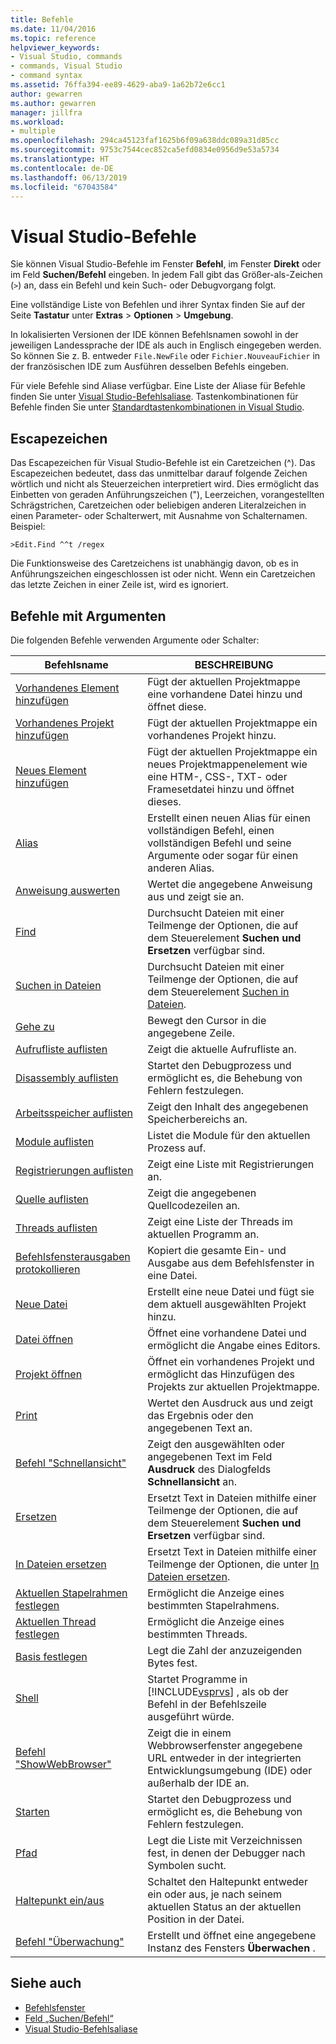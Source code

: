 ```yaml
---
title: Befehle
ms.date: 11/04/2016
ms.topic: reference
helpviewer_keywords:
- Visual Studio, commands
- commands, Visual Studio
- command syntax
ms.assetid: 76ffa394-ee89-4629-aba9-1a62b72e6cc1
author: gewarren
ms.author: gewarren
manager: jillfra
ms.workload:
- multiple
ms.openlocfilehash: 294ca45123faf1625b6f09a638ddc089a31d85cc
ms.sourcegitcommit: 9753c7544cec852ca5efd0834e0956d9e53a5734
ms.translationtype: HT
ms.contentlocale: de-DE
ms.lasthandoff: 06/13/2019
ms.locfileid: "67043584"
---
```

# <a name="visual-studio-commands"></a>Visual Studio-Befehle

Sie können Visual Studio-Befehle im Fenster **Befehl**, im Fenster **Direkt** oder im Feld **Suchen/Befehl** eingeben. In jedem Fall gibt das Größer-als-Zeichen (`>`) an, dass ein Befehl und kein Such- oder Debugvorgang folgt.

Eine vollständige Liste von Befehlen und ihrer Syntax finden Sie auf der Seite **Tastatur** unter **Extras** > **Optionen** > **Umgebung**.

In lokalisierten Versionen der IDE können Befehlsnamen sowohl in der jeweiligen Landessprache der IDE als auch in Englisch eingegeben werden. So können Sie z. B. entweder `File.NewFile` oder `Fichier.NouveauFichier` in der französischen IDE zum Ausführen desselben Befehls eingeben.

Für viele Befehle sind Aliase verfügbar. Eine Liste der Aliase für Befehle finden Sie unter [Visual Studio-Befehlsaliase](../../ide/reference/visual-studio-command-aliases.md). Tastenkombinationen für Befehle finden Sie unter [Standardtastenkombinationen in Visual Studio](../default-keyboard-shortcuts-in-visual-studio.md).

## <a name="escape-character"></a>Escapezeichen

Das Escapezeichen für Visual Studio-Befehle ist ein Caretzeichen (^). Das Escapezeichen bedeutet, dass das unmittelbar darauf folgende Zeichen wörtlich und nicht als Steuerzeichen interpretiert wird. Dies ermöglicht das Einbetten von geraden Anführungszeichen ("), Leerzeichen, vorangestellten Schrägstrichen, Caretzeichen oder beliebigen anderen Literalzeichen in einen Parameter- oder Schalterwert, mit Ausnahme von Schalternamen. Beispiel:

```
>Edit.Find ^^t /regex
```

Die Funktionsweise des Caretzeichens ist unabhängig davon, ob es in Anführungszeichen eingeschlossen ist oder nicht. Wenn ein Caretzeichen das letzte Zeichen in einer Zeile ist, wird es ignoriert.

## <a name="commands-with-arguments"></a>Befehle mit Argumenten

Die folgenden Befehle verwenden Argumente oder Schalter:

| Befehlsname | BESCHREIBUNG |
| - | - |
| [Vorhandenes Element hinzufügen](../../ide/reference/add-existing-item-command.md) | Fügt der aktuellen Projektmappe eine vorhandene Datei hinzu und öffnet diese. |
| [Vorhandenes Projekt hinzufügen](../../ide/reference/add-existing-project-command.md) | Fügt der aktuellen Projektmappe ein vorhandenes Projekt hinzu. |
| [Neues Element hinzufügen](../../ide/reference/add-new-item-command.md) | Fügt der aktuellen Projektmappe ein neues Projektmappenelement wie eine HTM-, CSS-, TXT- oder Framesetdatei hinzu und öffnet dieses. |
| [Alias](../../ide/reference/alias-command.md) | Erstellt einen neuen Alias für einen vollständigen Befehl, einen vollständigen Befehl und seine Argumente oder sogar für einen anderen Alias. |
| [Anweisung auswerten](../../ide/reference/evaluate-statement-command.md) | Wertet die angegebene Anweisung aus und zeigt sie an. |
| [Find](../../ide/reference/find-command.md) | Durchsucht Dateien mit einer Teilmenge der Optionen, die auf dem Steuerelement **Suchen und Ersetzen** verfügbar sind. |
| [Suchen in Dateien](../../ide/reference/find-in-files-command.md) | Durchsucht Dateien mit einer Teilmenge der Optionen, die auf dem Steuerelement [Suchen in Dateien](../../ide/find-in-files.md). |
| [Gehe zu](../../ide/reference/go-to-command.md) | Bewegt den Cursor in die angegebene Zeile. |
| [Aufrufliste auflisten](../../ide/reference/list-call-stack-command.md) | Zeigt die aktuelle Aufrufliste an. |
| [Disassembly auflisten](../../ide/reference/list-disassembly-command.md) | Startet den Debugprozess und ermöglicht es, die Behebung von Fehlern festzulegen. |
| [Arbeitsspeicher auflisten](../../ide/reference/list-memory-command.md) | Zeigt den Inhalt des angegebenen Speicherbereichs an. |
| [Module auflisten](../../ide/reference/list-modules-command.md) | Listet die Module für den aktuellen Prozess auf. |
| [Registrierungen auflisten](../../ide/reference/list-registers-command.md) | Zeigt eine Liste mit Registrierungen an. |
| [Quelle auflisten](../../ide/reference/list-source-command.md) | Zeigt die angegebenen Quellcodezeilen an. |
| [Threads auflisten](../../ide/reference/list-threads-command.md) | Zeigt eine Liste der Threads im aktuellen Programm an. |
| [Befehlsfensterausgaben protokollieren](../../ide/reference/log-command-window-output-command.md) | Kopiert die gesamte Ein- und Ausgabe aus dem Befehlsfenster in eine Datei. |
| [Neue Datei](../../ide/reference/new-file-command.md) | Erstellt eine neue Datei und fügt sie dem aktuell ausgewählten Projekt hinzu. |
| [Datei öffnen](../../ide/reference/open-file-command.md) | Öffnet eine vorhandene Datei und ermöglicht die Angabe eines Editors. |
| [Projekt öffnen](../../ide/reference/open-project-command.md) | Öffnet ein vorhandenes Projekt und ermöglicht das Hinzufügen des Projekts zur aktuellen Projektmappe. |
| [Print](../../ide/reference/print-command.md) | Wertet den Ausdruck aus und zeigt das Ergebnis oder den angegebenen Text an. |
| [Befehl "Schnellansicht"](../../ide/reference/quick-watch-command.md) | Zeigt den ausgewählten oder angegebenen Text im Feld **Ausdruck** des Dialogfelds **Schnellansicht** an. |
| [Ersetzen](../../ide/reference/replace-command.md) | Ersetzt Text in Dateien mithilfe einer Teilmenge der Optionen, die auf dem Steuerelement **Suchen und Ersetzen** verfügbar sind. |
| [In Dateien ersetzen](../../ide/reference/replace-in-files-command.md) | Ersetzt Text in Dateien mithilfe einer Teilmenge der Optionen, die unter [In Dateien ersetzen](../../ide/replace-in-files.md). |
| [Aktuellen Stapelrahmen festlegen](../../ide/reference/set-current-stack-frame-command.md) | Ermöglicht die Anzeige eines bestimmten Stapelrahmens. |
| [Aktuellen Thread festlegen](../../ide/reference/set-current-thread-command.md) | Ermöglicht die Anzeige eines bestimmten Threads. |
| [Basis festlegen](../../ide/reference/set-radix-command.md) | Legt die Zahl der anzuzeigenden Bytes fest. |
| [Shell](../../ide/reference/shell-command.md) | Startet Programme in [!INCLUDE[vsprvs](../../code-quality/includes/vsprvs_md.md)] , als ob der Befehl in der Befehlszeile ausgeführt würde. |
| [Befehl "ShowWebBrowser"](../../ide/reference/showwebbrowser-command.md) | Zeigt die in einem Webbrowserfenster angegebene URL entweder in der integrierten Entwicklungsumgebung (IDE) oder außerhalb der IDE an. |
| [Starten](../../ide/reference/start-command.md) | Startet den Debugprozess und ermöglicht es, die Behebung von Fehlern festzulegen. |
| [Pfad](../../ide/reference/symbol-path-command.md) | Legt die Liste mit Verzeichnissen fest, in denen der Debugger nach Symbolen sucht. |
| [Haltepunkt ein/aus](../../ide/reference/toggle-breakpoint-command.md) | Schaltet den Haltepunkt entweder ein oder aus, je nach seinem aktuellen Status an der aktuellen Position in der Datei. |
| [Befehl "Überwachung"](../../ide/reference/watch-command.md) | Erstellt und öffnet eine angegebene Instanz des Fensters **Überwachen** . |

## <a name="see-also"></a>Siehe auch

- [Befehlsfenster](../../ide/reference/command-window.md)
- [Feld „Suchen/Befehl“](../../ide/find-command-box.md)
- [Visual Studio-Befehlsaliase](../../ide/reference/visual-studio-command-aliases.md)